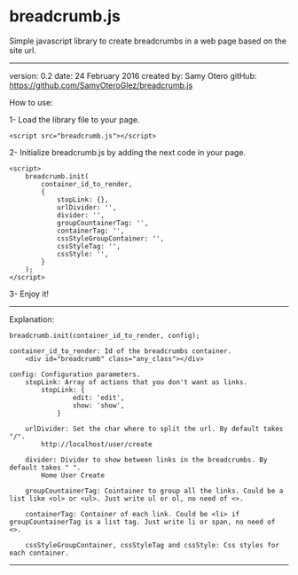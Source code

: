 # breadcrumb.js
Simple javascript library to create breadcrumbs in a web page based on the site url.

 -----------------------------------------------------------------------------
 
version: 0.2 
date: 24 February 2016
created by: Samy Otero
gitHub: https://github.com/SamyOteroGlez/breadcrumb.js
 
How to use:

1- Load the library file to your page.

	<script src="breadcrumb.js"></script>

2- Initialize breadcrumb.js by adding the next code in your page.

	<script>
		breadcrumb.init(
			container_id_to_render, 
			{
				stopLink: {}, 
				urlDivider: '', 
				divider: '', 
				groupCountainerTag: '', 
				containerTag: '', 
				cssStyleGroupContainer: '', 
				cssStyleTag: '', 
				cssStyle: '', 
			}
		);	
	</script>
 
 3- Enjoy it!
 
 -----------------------------------------------------------------------------
 
 Explanation:
 	
	breadcrumb.init(container_id_to_render, config);
 	
	container_id_to_render: Id of the breadcrumbs container.
		<div id="breadcrumb" class="any_class"></div>
	
	config: Configuration parameters.	
		stopLink: Array of actions that you don't want as links.
			stopLink: {
					edit: 'edit',
					show: 'show', 
				}
		
		urlDivider: Set the char where to split the url. By default takes "/".
			http://localhost/user/create
			
		divider: Divider to show between links in the breadcrumbs. By default takes " ".
			Home User Create
			
		groupCountainerTag: Cointainer to group all the links. Could be a list like <ol> or <ul>. Just write ul or ol, no need of <>.
		
		containerTag: Container of each link. Could be <li> if groupCountainerTag is a list tag. Just write li or span, no need of <>.
		
		cssStyleGroupContainer, cssStyleTag and cssStyle: Css styles for each container.
	
 -----------------------------------------------------------------------------
